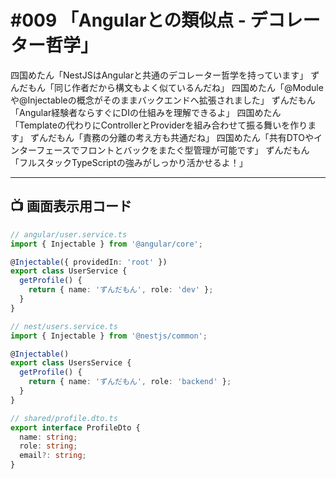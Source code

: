 # #009 「Angularとの類似点 - デコレーター哲学」

四国めたん「NestJSはAngularと共通のデコレーター哲学を持っています」
ずんだもん「同じ作者だから構文もよく似ているんだね」
四国めたん「@Moduleや@Injectableの概念がそのままバックエンドへ拡張されました」
ずんだもん「Angular経験者ならすぐにDIの仕組みを理解できるよ」
四国めたん「Templateの代わりにControllerとProviderを組み合わせて振る舞いを作ります」
ずんだもん「責務の分離の考え方も共通だね」
四国めたん「共有DTOやインターフェースでフロントとバックをまたぐ型管理が可能です」
ずんだもん「フルスタックTypeScriptの強みがしっかり活かせるよ！」

---

## 📺 画面表示用コード

```typescript
// angular/user.service.ts
import { Injectable } from '@angular/core';

@Injectable({ providedIn: 'root' })
export class UserService {
  getProfile() {
    return { name: 'ずんだもん', role: 'dev' };
  }
}

// nest/users.service.ts
import { Injectable } from '@nestjs/common';

@Injectable()
export class UsersService {
  getProfile() {
    return { name: 'ずんだもん', role: 'backend' };
  }
}

// shared/profile.dto.ts
export interface ProfileDto {
  name: string;
  role: string;
  email?: string;
}
```
